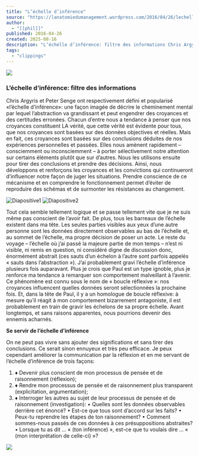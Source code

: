 ```yaml
---
title: "L’échelle d’inférence"
source: "https://lanatomiedumanagement.wordpress.com/2016/04/26/lechelle-dinference/"
author:
  - "[[phil]]"
published: 2016-04-26
created: 2025-08-16
description: "L’échelle d’inférence: filtre des informations Chris Argyris et Peter Senge ont respectivement défini et popularisé «l’échelle d’inférence»: une façon imagée de décrire le cheminement mental par lequel l’abstraction va grandissant et peut engendrer des croyances et des certitudes erronées. Chacun d’entre nous a tendance à penser que nos croyances constituent LA vérité, que cette vérité…"
tags:
  - "clippings"
---
```

[![](https://s0.wp.com/wp-content/themes/pub/lovecraft/images/header.jpg)](https://lanatomiedumanagement.wordpress.com/)

### L’échelle d’inférence: filtre des informations

Chris Argyris et Peter Senge ont respectivement défini et popularisé «l’échelle d’inférence»: une façon imagée de décrire le cheminement mental par lequel l’abstraction va grandissant et peut engendrer des croyances et des certitudes erronées. Chacun d’entre nous a tendance à penser que nos croyances constituent LA vérité, que cette vérité est évidente pour tous, que nos croyances sont basées sur des données objectives et réelles. Mais en fait, ces croyances sont basées sur des conclusions déduites de nos expériences personnelles et passées. Elles nous amènent rapidement – consciemment ou inconsciemment – à porter sélectivement notre attention sur certains éléments plutôt que sur d’autres. Nous les utilisons ensuite pour tirer des conclusions et prendre des décisions. Ainsi, nous développons et renforçons les croyances et les convictions qui continueront d’influencer notre façon de juger les situations. Prendre conscience de ce mécanisme et en comprendre le fonctionnement permet d’éviter de reproduire des schémas et de surmonter les résistances au changement.

![Diapositive1](https://lanatomiedumanagement.wordpress.com/wp-content/uploads/2016/04/diapositive16.jpg?w=640) ![Diapositive2](https://lanatomiedumanagement.wordpress.com/wp-content/uploads/2016/04/diapositive23.jpg?w=640)

Tout cela semble tellement logique et se passe tellement vite que je ne suis même pas conscient de l’avoir fait. De plus, tous les barreaux de l’échelle existent dans ma tête. Les seules parties visibles aux yeux d’une autre personne sont les données directement observables au bas de l’échelle et, au sommet de l’échelle, ma propre décision de poser un acte. Le reste du voyage – l’échelle où j’ai passé la majeure partie de mon temps – n’est ni visible, ni remis en question, ni considéré digne de discussion donc, énormément abstrait (ces sauts d’un échelon à l’autre sont parfois appelés « sauts dans l’abstraction »). J’ai probablement gravi l’échelle d’inférence plusieurs fois auparavant. Plus je crois que Paul est un type ignoble, plus je renforce ma tendance à remarquer son comportement malveillant à l’avenir. Ce phénomène est connu sous le nom de « boucle réflexive »: nos croyances influencent quelles données seront sélectionnées la prochaine fois. Et, dans la tête de Paul, il y a un homologue de boucle réflexive: à mesure qu’il réagit à mon comportement bizarrement antagoniste, il est probablement en train de gravir les échelons de sa propre échelle. Avant longtemps, et sans raisons apparentes, nous pourrions devenir des ennemis acharnés.

**Se servir de l’échelle d’inférence**

On ne peut pas vivre sans ajouter des significations et sans tirer des conclusions. Ce serait sinon ennuyeux et très peu efficace. Je peux cependant améliorer la communication par la réflexion et en me servant de l’échelle d’inférence de trois façons:

1. ♦ Devenir plus conscient de mon processus de pensée et de raisonnement (réflexion);
2. ♦ Rendre mon processus de pensée et de raisonnement plus transparent (explicitation, argumentation);
3. ♦ Interroger les autres au sujet de leur processus de pensée et de raisonnement (investigation): • Quelles sont les données observables derrière cet énoncé? • Est-ce que tous sont d’accord sur les faits? • Peux-tu reprendre les étapes de ton raisonnement? • Comment sommes-nous passés de ces données à ces présuppositions abstraites? • Lorsque tu as dit … « (ton inférence) », est-ce que tu voulais dire … « (mon interprétation de celle-ci) »?

![](https://pixel.wp.com/g.gif?blog=96190958&v=wpcom&tz=1&user_id=212570442&post=416&subd=lanatomiedumanagement&host=lanatomiedumanagement.wordpress.com&ref=https%3A%2F%2Fsearch.brave.com%2F&rand=0.25182606418678255)